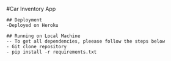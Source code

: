 #Car Inventory App

	## Deployment
	-Deployed on Heroku

	## Running on Local Machine
	-- To get all dependencies, pleease follow the steps below
	- Git clone repository
	- pip install -r requirements.txt